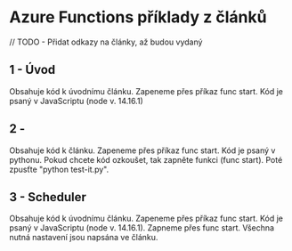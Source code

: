 # Azure Functions příklady z článků

// TODO - Přidat odkazy na články, až budou vydaný

## 1 - Úvod

Obsahuje kód k úvodnímu článku. Zapeneme přes příkaz func start. Kód je psaný v JavaScriptu (node v. 14.16.1)

## 2 -

Obsahuje kód k článku. Zapeneme přes příkaz func start. Kód je psaný v pythonu. Pokud chcete kód ozkoušet, tak zapněte funkci (func start). Poté zpusťte "python test-it.py".

## 3 - Scheduler

Obsahuje kód k úvodnímu článku. Zapeneme přes příkaz func start. Kód je psaný v JavaScriptu (node v. 14.16.1). Zapneme přes func start. Všechna nutná nastavení jsou napsána ve článku.
